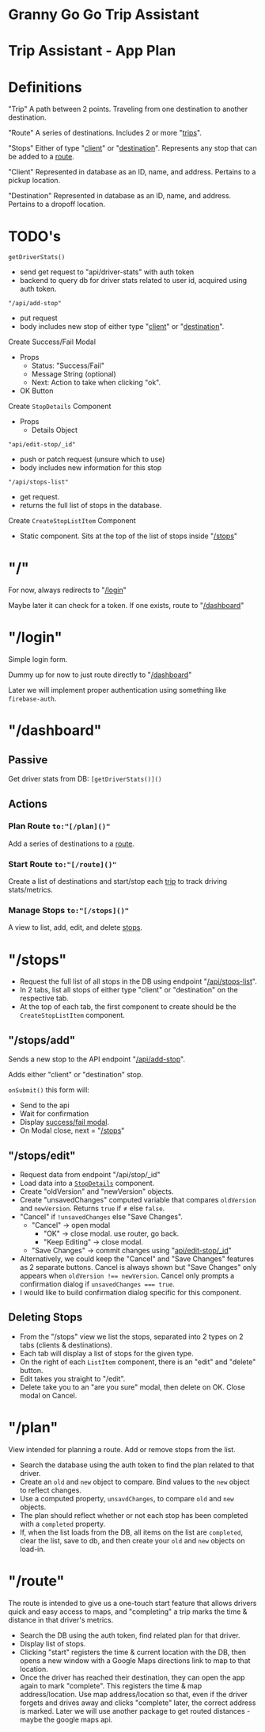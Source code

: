 # Granny Go Go Trip Assistant
# Trip Assistant - App Plan

# Definitions

"Trip"
A path between 2 points. Traveling from one destination to another destination.

"Route"
A series of destinations. Includes 2 or more "[trips]()".

"Stops"
Either of type "[client]()" or "[destination]()". Represents any stop that can be added to a [route]().

"Client"
Represented in database as an ID, name, and address. Pertains to a pickup location.

"Destination"
Represented in database as an ID, name, and address. Pertains to a dropoff location.

# TODO's

`getDriverStats()`

- send get request to "api/driver-stats" with auth token
- backend to query db for driver stats related to user id, acquired using auth token.

`"/api/add-stop"`

- put request
- body includes new stop of either type "[client]()" or "[destination]()".

Create Success/Fail Modal

- Props
    - Status: "Success/Fail"
    - Message String (optional)
    - Next: Action to take when clicking "ok".
- OK Button

Create `StopDetails` Component

- Props
    - Details Object

`"api/edit-stop/_id"`

- push or patch request (unsure which to use)
- body includes new information for this stop

`"/api/stops-list"`

- get request.
- returns the full list of stops in the database.

Create `CreateStopListItem` Component

- Static component. Sits at the top of the list of stops inside "[/stops]()"

# "/"

For now, always redirects to "[/login]()"

Maybe later it can check for a token. If one exists, route to "[/dashboard]()"

# "/login"

Simple login form.

Dummy up for now to just route directly to "[/dashboard]()"

Later we will implement proper authentication using something like `firebase-auth`.

# "/dashboard"

## Passive

Get driver stats from DB: `[getDriverStats()]()`

## Actions

### Plan Route `to:"[/plan]()"`

Add a series of destinations to a [route]().

### Start Route `to:"[/route]()"`

Create a list of destinations and start/stop each [trip]() to track driving stats/metrics.

### Manage Stops `to:"[/stops]()"`

A view to list, add, edit, and delete [stops]().

# "/stops"

- Request the full list of all stops in the DB using endpoint "[/api/stops-list]()".
- In 2 tabs, list all stops of either type "client" or "destination" on the respective tab.
- At the top of each tab, the first component to create should be the `CreateStopListItem` component.

## "/stops/add"

Sends a new stop to the API endpoint "[/api/add-stop]()".

Adds either "client" or "destination" stop.

`onSubmit()` this form will:

- Send to the api
- Wait for confirmation
- Display [success/fail modal]().
- On Modal close, next = "[/stops]()"

## "/stops/edit"

- Request data from endpoint "/api/stop/_id"
- Load data into a [`StopDetails`]() component.
- Create "oldVersion" and "newVersion" objects.
- Create "unsavedChanges" computed variable that compares `oldVersion` and `newVersion`. Returns `true` if ≠ else `false`.
- "Cancel" if `!unsavedChanges` else "Save Changes".
    - "Cancel" → open modal
        - "OK" → close modal. use router, go back.
        - "Keep Editing" → close modal.
    - "Save Changes" → commit changes using "[api/edit-stop/_id]()"
- Alternatively, we could keep the "Cancel" and "Save Changes" features as 2 separate buttons. Cancel is always shown but "Save Changes" only appears when `oldVersion !== newVersion`. Cancel only prompts a confirmation dialog if `unsavedChanges === true`.
- I would like to build confirmation dialog specific for this component.

## Deleting Stops

- From the "/stops" view we list the stops, separated into 2 types on 2 tabs (clients & destinations).
- Each tab will display a list of stops for the given type.
- On the right of each `ListItem` component, there is an "edit" and "delete" button.
- Edit takes you straight to "/edit".
- Delete take you to an "are you sure" modal, then delete on OK. Close modal on Cancel.

# "/plan"

View intended for planning a route. Add or remove stops from the list.

- Search the database using the auth token to find the plan related to that driver.
- Create an `old` and `new` object to compare. Bind values to the `new` object to reflect changes.
- Use a computed property, `unsavdChanges`, to compare `old` and `new` objects.
- The plan should reflect whether or not each stop has been completed with a `completed` property.
- If, when the list loads from the DB, all items on the list are `completed`, clear the list, save to db, and then create your `old` and `new` objects on load-in.

# "/route"

The route is intended to give us a one-touch start feature that allows drivers quick and easy access to maps, and "completing" a trip marks the time & distance in that driver's metrics.

- Search the DB using the auth token, find related plan for that driver.
- Display list of stops.
- Clicking "start" registers the time & current location with the DB, then opens a new window with a Google Maps directions link to map to that location.
- Once the driver has reached their destination, they can open the app again to mark "complete". This registers the time & map address/location. Use map address/location so that, even if the driver forgets and drives away and clicks "complete" later, the correct address is marked. Later we will use another package to get routed distances - maybe the google maps api.

